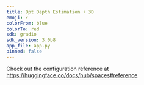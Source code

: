 ```yaml
---
title: Dpt Depth Estimation + 3D
emoji: ⚡
colorFrom: blue
colorTo: red
sdk: gradio
sdk_version: 3.0b8
app_file: app.py
pinned: false
---
```


Check out the configuration reference at https://huggingface.co/docs/hub/spaces#reference
